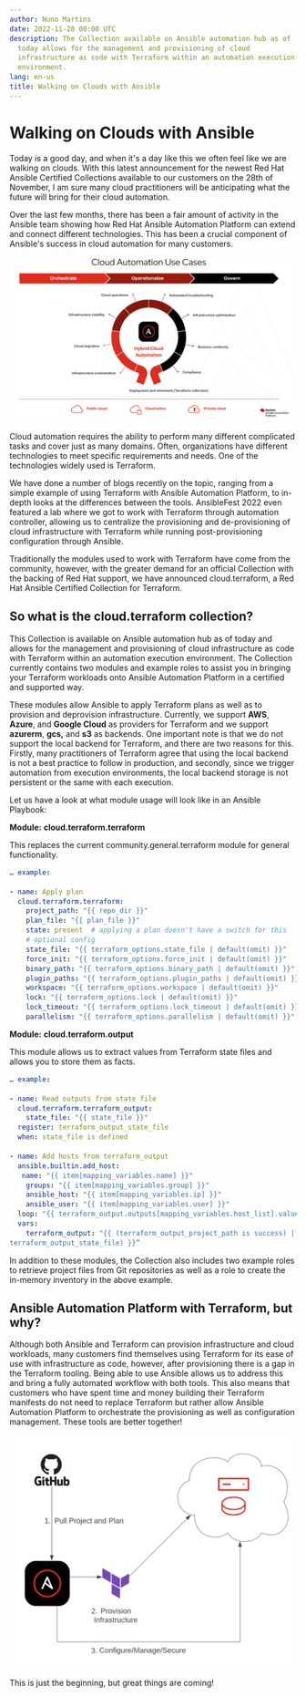 ```yaml
---
author: Nuno Martins
date: 2022-11-28 00:00 UTC
description: The Collection available on Ansible automation hub as of
  today allows for the management and provisioning of cloud
  infrastructure as code with Terraform within an automation execution
  environment.
lang: en-us
title: Walking on Clouds with Ansible
---
```


# Walking on Clouds with Ansible

Today is a good day, and when it's a day like this we often feel like
we are walking on clouds. With this latest announcement for the newest
Red Hat Ansible Certified Collections available to our customers on the
28th of November, I am sure many cloud practitioners will be
anticipating what the future will bring for their cloud automation. 

Over the last few months, there has been a fair amount of activity in
the Ansible team showing how Red Hat Ansible Automation Platform can
extend and connect different technologies. This has been a crucial
component of Ansible's success in cloud automation for many customers.

![cloud automation uses diagram](/images/posts/archive/cloud-automation-uses.png)

Cloud automation requires the ability to perform many different
complicated tasks and cover just as many domains. Often, organizations
have different technologies to meet specific requirements and needs. One
of the technologies widely used is Terraform.  

We have done a number of blogs recently on the topic, ranging from a
simple example of using Terraform with Ansible Automation Platform,
to in-depth looks at the differences between the tools.
AnsibleFest 2022 even featured a lab where we got to work with Terraform
through automation controller, allowing us to centralize the
provisioning and de-provisioning of cloud infrastructure with Terraform
while running post-provisioning configuration through Ansible.

Traditionally the modules used to work with Terraform have come from the
community, however, with the greater demand for an official Collection
with the backing of Red Hat support, we have announced cloud.terraform,
a Red Hat Ansible Certified Collection for Terraform. 

## So what is the cloud.terraform collection?

This Collection is available on Ansible automation hub as of today and
allows for the management and provisioning of cloud infrastructure as
code with Terraform within an automation execution environment. The
Collection currently contains two modules and example roles to assist
you in bringing your Terraform workloads onto Ansible Automation
Platform in a certified and supported way. 

These modules allow Ansible to apply Terraform plans as well as to
provision and deprovision infrastructure. Currently, we support **AWS**,
**Azure**, and **Google Cloud** as providers for Terraform and we
support **azurerm**, **gcs,** and **s3** as backends. One important note
is that we do not support the local backend for Terraform, and there are
two reasons for this.  Firstly, many practitioners of Terraform agree
that using the local backend is not a best practice to follow in
production, and secondly, since we trigger automation from execution
environments, the local backend storage is not persistent or the same
with each execution. 

Let us have a look at what module usage will look like in an Ansible
Playbook:

**Module:** **cloud.terraform.terraform**

This replaces the current community.general.terraform module for general
functionality.

``` yml
… example:

- name: Apply plan
  cloud.terraform.terraform:
    project_path: "{{ repo_dir }}"
    plan_file: "{{ plan_file }}"
    state: present  # applying a plan doesn't have a switch for this
    # optional config
    state_file: "{{ terraform_options.state_file | default(omit) }}"
    force_init: "{{ terraform_options.force_init | default(omit) }}"
    binary_path: "{{ terraform_options.binary_path | default(omit) }}"
    plugin_paths: "{{ terraform_options.plugin_paths | default(omit) }}"
    workspace: "{{ terraform_options.workspace | default(omit) }}"
    lock: "{{ terraform_options.lock | default(omit) }}"
    lock_timeout: "{{ terraform_options.lock_timeout | default(omit) }}"
    parallelism: "{{ terraform_options.parallelism | default(omit) }}"
```

**Module:** **cloud.terraform.output**

This module allows us to extract values from Terraform state files and
allows you to store them as facts.

``` yml
… example:

- name: Read outputs from state file
  cloud.terraform.terraform_output:
    state_file: "{{ state_file }}"
  register: terraform_output_state_file
  when: state_file is defined

- name: Add hosts from terraform_output
  ansible.builtin.add_host:
   name: "{{ item[mapping_variables.name] }}"
    groups: "{{ item[mapping_variables.group] }}"
    ansible_host: "{{ item[mapping_variables.ip] }}"
    ansible_user: "{{ item[mapping_variables.user] }}"
  loop: "{{ terraform_output.outputs[mapping_variables.host_list].value }}"
  vars:
    terraform_output: "{{ (terraform_output_project_path is success) | ternary(terraform_output_project_path,
terraform_output_state_file) }}”
```

In addition to these modules, the Collection also includes two example
roles to retrieve project files from Git repositories as well as a role
to create the in-memory inventory in the above example. 

## Ansible Automation Platform with Terraform, but why?

Although both Ansible and Terraform can provision infrastructure and
cloud workloads, many customers find themselves using Terraform for its
ease of use with infrastructure as code, however, after provisioning
there is a gap in the Terraform tooling. Being able to use Ansible
allows us to address this and bring a fully automated workflow with both
tools. This also means that customers who have spent time and money
building their Terraform manifests do not need to replace Terraform but
rather allow Ansible Automation Platform to orchestrate the provisioning
as well as configuration management. These tools are better together! 

![tooling diagram](/images/posts/archive/github-platform-terraform.png)

This is just the beginning, but great things are coming!
